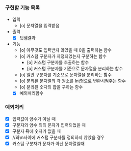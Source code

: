 ### 구현할 기능 목록

- 입력
    - [o] 문자열을 입력받음
- 출력
    - [x] 덧셈결과
- 기능
    - [o] 아무것도 입력받지 않았을 때 0을 출력하는 함수
    - [o] 커스텀 구분자가 지정되었는지 구분하는 함수
        - [o] 커스텀 구분자를 추출하는 함수
        - [o] 커스텀 구분자를 기준으로 문자열을 분리하는 함수
    - [o] 일반 구분자를 기준으로 문자열을 분리하는 함수
    - [o] 분리된 문자열의 각 원소를 Int형으로 변환시켜주는 함수
    - [o] 분리된 숫자의 합을 구하는 함수
    - [x] 예외처리함수

### 예외처리

- [x] 입력값이 양수가 아닐 때
- [x] 구분자와 양수 외의 문자가 입력되었을 때
- [x] 구분자 뒤에 숫자가 없을 때
- [x] //와\n사이에 커스텀 구분자를 정의하지 않았을 경우
- [x] 커스텀 구분자가 문자가 아닌 문자열일때